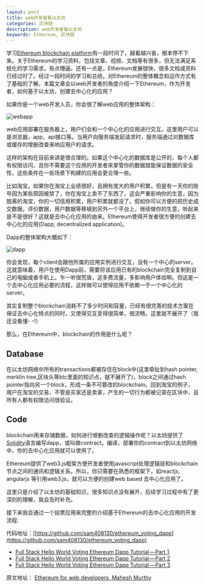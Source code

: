 ```yaml
---
layout: post
title: web开发者看以太坊
categories: 区块链
description: web开发者看以太坊
keywords: Ethereum, 区块链
---
```


学习[Ethereum blockchain platform](https://ethereum.org/)有一段时间了，越看越兴奋，根本停不下来。关于Ethereum的学习资料，包括文章、视频、文档等有很多，但无法满足系统化的学习需求，有点懵逼。还有一点是，Ethereum发展很快，很多文档或资料已经过时了。经过一段时间的学习和总结，对Ethereum的整体概念和运作方式有了基础的了解。本篇文章会以web开发者的角度介绍一下Ethereum，作为开发者，如何基于以太坊，创建去中心化的应用？

如果你是一个web开发人员，你会很了解web应用的整体架构：

![webapp](https://upload-images.jianshu.io/upload_images/1224641-2ee86274065234a6.png?imageMogr2/auto-orient/strip%7CimageView2/2/w/1240)

web应用部署在服务器上，用户们会和一个中心化的应用进行交互。这里用户可以是浏览器，app，api接口等。当用户向服务端发起请求时，服务端通过对数据库或缓存的增删改查来响应用户的请求。

这样的架构在目前来讲是很合理的。如果这个中心化的数据库是公开的，每个人都有权限访问，且你不需要这个应用的开发者来掌管你的数据就能保证数据的安全性，这些条件在一些场景下构建的应用会更合理一些。

比如淘宝。如果你在淘宝上业绩很好，且拥有庞大的用户积累，但是有一天你的账号因为某些原因被禁了，你在淘宝上卖不了东西了，这会严重影响你的生意，因为脱离的淘宝，你的一切信用积累，用户积累就都没了。假如你可以方便的把历史成交数据，评价数据，用户数据等移植到另外一个平台上，继续做你的生意，听起来是不是很好？这就是去中心化应用的由来。Ethereum使得开发者很方便的创建去中心化的应用(Dapp, decentralized application)。

Dapp的整体架构大概如下：

![dapp](https://upload-images.jianshu.io/upload_images/1224641-48003f937988eacb.png?imageMogr2/auto-orient/strip%7CimageView2/2/w/1240)


你会发现，每个client会跟他所属的应用实例进行交互，没有一个中心的server。这就意味着，用户在使用Dapp前，需要将该应用已有的blockchain完全复制到自己的电脑或者手机上。乍一听很荒唐，这多费流量，多影响用户体验啊。但这是一个去中心化应用必要的流程，这样做可以使得应用不依赖一于一个中心化的server。

其实复制整个blockchain消耗不了多少时间和容量，已经有很完善的技术方案在保证去中心化特点的同时，又使得交互变得很简单，很流畅，这里就不展开了（我还没看懂- -!）

那么，在Ethereum中，blockchain的作用是什么呢？

## Database

在以太坊网络中所有的transactions都被存住在block中(这里牵扯到hash pointer, merklin tree,区块头等btc里面的知识点，就不展开了)，block之间通过hash pointer指向另一个block，形成一条不可篡改的blockchain。回到淘宝的例子，用户在淘宝的交易，不管是买家还是卖家，产生的一切行为都被记录在区块中，且所有人都有权限访问很验证。

## Code

blockchain用来存储数据，如何进行增删改查的逻辑操作呢？以太坊提供了[Solidity](https://solidity.readthedocs.io/en/develop/)语言编写dapp，或叫做contract。编译，部署你的contract到以太坊网络中，你的去中心化应用就可以使用了。

Ethereum提供了web3.js框架方便开发者使用javascript处理逻辑层和blockchain节点之间的通讯和逻辑关系。所以，你只需要在熟悉的框架下，如reactjs, angularjs 等引用web3.js，就可以方便的创建web based 去中心化应用了。

这里只是介绍了以太坊的基础知识，很多知识点没有展开，后续学习过程中有了更深刻的理解，我会及时补充。

接下来我会通过一个投票应用来完整的介绍基于Ethereum的去中心化应用的开发流程:

代码地址：[https://github.com/sam408130/ethereum_voting_dapp](https://github.com/sam408130/ethereum_voting_dapp)

* [Full Stack Hello World Voting Ethereum Dapp Tutorial — Part 1](http://geeksai.com/2018/04/08/full-stack-voting-part1/)
* [Full Stack Hello World Voting Ethereum Dapp Tutorial — Part 2](http://geeksai.com/2018/04/09/full-stack-voting-part2/)
* [Full Stack Hello World Voting Ethereum Dapp Tutorial — Part 3](http://geeksai.com/2018/04/10/full-stack-voting-part3/)


原文地址： [Ethereum for web developers, Mahesh Murthy](https://medium.com/@mvmurthy/ethereum-for-web-developers-890be23d1d0c)





